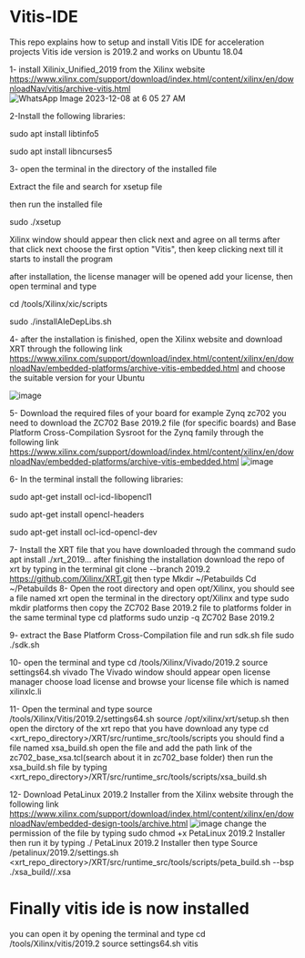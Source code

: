 # Vitis-IDE
This repo explains how to setup and install Vitis IDE for acceleration projects 
Vitis ide version is 2019.2 and works on Ubuntu 18.04

1- install Xilinix_Unified_2019 from the Xilinx website 
https://www.xilinx.com/support/download/index.html/content/xilinx/en/downloadNav/vitis/archive-vitis.html 
![WhatsApp Image 2023-12-08 at 6 05 27 AM](https://github.com/Bassam-Kobasy/Vitis-IDE/assets/103467132/f07c75bf-95c4-4f51-88a6-40b366bcf1c7)

2-Install the following libraries:

sudo apt install libtinfo5

sudo apt install libncurses5

3- open the terminal in the directory of the installed file 

Extract the file and search for xsetup file

then run the installed file

sudo ./xsetup

Xilinx window should appear then click next and agree on all terms after that click next choose the first option "Vitis", then keep clicking next till it starts to install the program 

after installation, the license manager will be opened 
add your license, then open terminal and type

cd /tools/Xilinx/xic/scripts

sudo ./installAIeDepLibs.sh

4- after the installation is finished, open the Xilinx website and download XRT through the following link
https://www.xilinx.com/support/download/index.html/content/xilinx/en/downloadNav/embedded-platforms/archive-vitis-embedded.html 
and choose the suitable version for your Ubuntu 

![image](https://github.com/Bassam-Kobasy/Vitis-IDE/assets/103467132/19b949ba-28c8-4a95-8d17-ccf1d0577a26)

5- Download the required files of your board for example Zynq zc702
you need to download  the ZC702 Base 2019.2 file (for specific boards) and  Base Platform Cross-Compilation Sysroot for the Zynq family through the following link 
https://www.xilinx.com/support/download/index.html/content/xilinx/en/downloadNav/embedded-platforms/archive-vitis-embedded.html
![image](https://github.com/Bassam-Kobasy/Vitis-IDE/assets/103467132/a5ee890a-66e1-46bc-b7fa-51f204bb9ca0)

6- In the terminal install the following libraries:

sudo apt-get install ocl-icd-libopencl1

sudo apt-get install opencl-headers

sudo apt-get install ocl-icd-opencl-dev

7- Install the XRT file that you have downloaded through the command 
sudo apt install ./xrt_2019...
after finishing the installation download the repo of xrt by typing in the terminal 
git clone --branch 2019.2 https://github.com/Xilinx/XRT.git 
then type 
Mkdir ~/Petabuilds
Cd ~/Petabuilds
8- Open the root directory and open opt/Xilinx, you should see a file named xrt 
open the terminal in the directory opt/Xilinx and type 
sudo mkdir platforms
then copy the  ZC702 Base 2019.2 file to platforms folder 
in the same terminal type 
cd platforms 
sudo unzip -q  ZC702 Base 2019.2

9- extract the Base Platform Cross-Compilation file and run sdk.sh file 
sudo ./sdk.sh

10- open the terminal and type 
cd /tools/Xilinx/Vivado/2019.2
source settings64.sh 
vivado
The Vivado window should appear 
open license manager choose load license and browse your license file which is named xilinxlc.li

11- Open the terminal and type 
source /tools/Xilinx/Vitis/2019.2/settings64.sh
source /opt/xilinx/xrt/setup.sh
then open the dirctory of the xrt repo that you have download any type 
cd <xrt_repo_directory>/XRT/src/runtime_src/tools/scripts 
you should find a file named xsa_build.sh
open the file and add the path link of the zc702_base_xsa.tcl(search about it in zc702_base folder)
then run the xsa_build.sh file by typing 
<xrt_repo_directory>/XRT/src/runtime_src/tools/scripts/xsa_build.sh 

12- Download  PetaLinux 2019.2 Installer from the Xilinx website through the following link
https://www.xilinx.com/support/download/index.html/content/xilinx/en/downloadNav/embedded-design-tools/archive.html
![image](https://github.com/Bassam-Kobasy/Vitis-IDE/assets/103467132/7938b202-063c-4409-8611-289eec70ad52)
change the permission of the file by typing 
sudo chmod +x  PetaLinux 2019.2 Installer
then run it by typing 
./ PetaLinux 2019.2 Installer
then type 
Source /petalinux/2019.2/settings.sh
<xrt_repo_directory>/XRT/src/runtime_src/tools/scripts/peta_build.sh --bsp
./xsa_build/<platform name>/<platform name>.xsa

# Finally vitis ide is now installed 
you can open it by opening the terminal and type 
cd /tools/Xilinx/vitis/2019.2
source settings64.sh 
vitis


